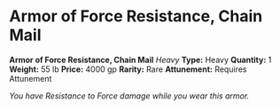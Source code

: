 # Armor of Force Resistance, Chain Mail

**Armor of Force Resistance, Chain Mail**
_Heavy_
**Type:** Heavy
**Quantity:** 1
**Weight:** 55 lb
**Price:** 4000 gp
**Rarity:** Rare
**Attunement:** Requires Attunement

*You have Resistance to Force damage while you wear this armor.*